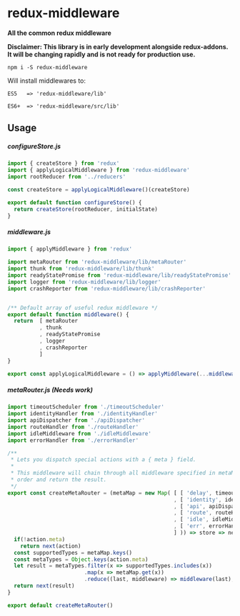 # redux-middleware

**All the common redux middleware**

**Disclaimer: This library is in early development alongside redux-addons. It will be changing rapidly and is not ready for production use.**

`npm i -S redux-middleware`

Will install middlewares to:

`ES5   => 'redux-middleware/lib'`

`ES6+  => 'redux-middleware/src/lib'`

## Usage

##### configureStore.js

```js
import { createStore } from 'redux'
import { applyLogicalMiddleware } from 'redux-middleware'
import rootReducer from '../reducers'

const createStore = applyLogicalMiddleware()(createStore)

export default function configureStore() {
  return createStore(rootReducer, initialState)
}
```


##### middleware.js

```js
import { applyMiddleware } from 'redux'

import metaRouter from 'redux-middleware/lib/metaRouter'
import thunk from 'redux-middleware/lib/thunk'
import readyStatePromise from 'redux-middleware/lib/readyStatePromise'
import logger from 'redux-middleware/lib/logger'
import crashReporter from 'redux-middleware/lib/crashReporter'


/** Default array of useful redux middleware */
export default function middleware() {
  return  [ metaRouter
          , thunk
          , readyStatePromise
          , logger
          , crashReporter
          ]
}

export const applyLogicalMiddleware = () => applyMiddleware(...middleware())
```



##### metaRouter.js (Needs work)

```js
import timeoutScheduler from './timeoutScheduler'
import identityHandler from './identityHandler'
import apiDispatcher from './apiDispatcher'
import routeHandler from './routeHandler'
import idleMiddleware from './idleMiddleware'
import errorHandler from './errorHandler'

/**
 * Lets you dispatch special actions with a { meta } field.
 *
 * This middleware will chain through all middleware specified in metaMap in
 * order and return the result.
 */
export const createMetaRouter = (metaMap = new Map( [ [ 'delay', timeoutScheduler ]
                                                    , [ 'identity', identityHandler ]
                                                    , [ 'api', apiDispatcher ]
                                                    , [ 'route', routeHandler ]
                                                    , [ 'idle', idleMiddleware ]
                                                    , [ 'err', errorHandler ]
                                                    ] )) => store => next => action => {
  if(!action.meta)
    return next(action)
  const supportedTypes = metaMap.keys()
  const metaTypes = Object.keys(action.meta)
  let result = metaTypes.filter(x => supportedTypes.includes(x))
                        .map(x => metaMap.get(x))
                        .reduce((last, middleware) => middleware(last), action)
  return next(result)
}

export default createMetaRouter()

```
